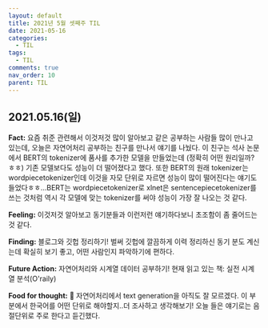 ```yaml
---
layout: default
title: 2021년 5월 셋째주 TIL
date: 2021-05-16
categories:
  - TIL
tags:
  - TIL
comments: true
nav_order: 10
parent: TIL
---
```




## 2021.05.16(일)

**Fact:** 요즘 취준 관련해서 이것저것 많이 알아보고 같은 공부하는 사람들 많이 만나고 있는데, 오늘은 자연어처리 공부하는 친구를 만나서 얘기를 나눴다. 이 친구는 석사 논문에서 BERT의 tokenizer에 품사를 추가한 모델을 만들었는데 (정확히 어떤 원리일까?ㅎㅎ) 기존 모델보다도 성능이 더 떨어졌다고 했다. 또한 BERT의 원래 tokenizer는 wordpiecetokenizer인데 이것을 자모 단위로 자르면 성능이 많이 떨어진다는 얘기도 들었다ㅎㅎ...BERT는 wordpiecetokenizer로 xlnet은 sentencepiecetokenizer를 쓰는 것처럼 역시 각 모델에 맞는 tokenizer를 써야 성능이 가장 잘 나오는 것 같다.

**Feeling:** 이것저것 알아보고 동기분들과 이런저런 얘기하다보니 초조함이 좀 줄어드는 것 같다.

**Finding:** 블로그와 깃헙 정리하기! 벌써 깃헙에 깔끔하게 이력 정리하신 동기 분도 계신는데 확실히 보기 좋고, 어떤 사람인지 파악하기에 편하다. 

**Future Action:** 자연어처리와 시계열 데이터 공부하기! 현재 읽고 있는 책: 실전 시계열 분석(O'raily)

**Food for thought:** :tropical_drink: 자연어처리에서 text generation을 아직도 잘 모르겠다. 이 부분에서 한국어를 어떤 단위로 해야할지..더 조사하고 생각해보기! 오늘 들은 얘기로는 음절단위로 주로 한다고 듣긴했다. 